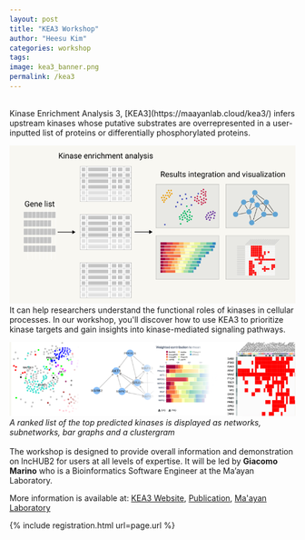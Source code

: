 ```yaml
---
layout: post
title: "KEA3 Workshop"
author: "Heesu Kim"
categories: workshop
tags: 
image: kea3_banner.png
permalink: /kea3
---
```


<br>
Kinase Enrichment Analysis 3, [KEA3](https://maayanlab.cloud/kea3/) infers upstream kinases whose putative substrates are overrepresented in a user-inputted list of proteins or differentially phosphorylated proteins.

![kea workflow](./assets/images/kea_1.png)
<br>
It can help researchers understand the functional roles of kinases in cellular processes. In our workshop, you'll discover how to use KEA3 to prioritize kinase targets and gain insights into kinase-mediated signaling pathways.<br>

![kea output](./assets/images/kea_2.png) 
 *A ranked list of the top predicted kinases is displayed as networks, subnetworks, bar graphs and a clustergram* 
<br><br>
The workshop is designed to provide overall information and demonstration on lncHUB2 for users at all levels of expertise. It will be led by **Giacomo Marino** who is a Bioinformatics Software Engineer at the Ma’ayan Laboratory.

More information is available at: [KEA3 Website](https://maayanlab.cloud/kea3/), [Publication](https://academic.oup.com/nar/article/49/W1/W304/6279841?login=false), [Ma'ayan Laboratory](https://labs.icahn.mssm.edu/maayanlab/)

{% include registration.html url=page.url %}

